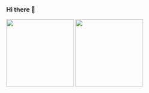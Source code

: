 ### Hi there 👋

<!--
**ppassong/ppassong** is a ✨ _special_ ✨ repository because its `README.md` (this file) appears on your GitHub profile.

Here are some ideas to get you started:

- 🔭 I’m currently working on ...
- 🌱 I’m currently learning ...
- 👯 I’m looking to collaborate on ...
- 🤔 I’m looking for help with ...
- 💬 Ask me about ...
- 📫 How to reach me: ...
- 😄 Pronouns: ...
- ⚡ Fun fact: ...
-->

<!-- <div align="center"> -->
  <p>
  <img height="180em" src="https://github-readme-stats.vercel.app/api?username=ppassong&show_icons=true&include_all_commits=true&bg_color=30,e96443,904e95&title_color=fff&text_color=fff">

    
  <img height="180em" src="https://github-readme-stats.vercel.app/api/top-langs/?username=ppassong&layout=compact&bg_color=30,e96443,904e95&title_color=fff&text_color=fff">
</p>
  
<!--GitHub stats-->
<!-- ![ppassong's GitHub stats](https://github-readme-stats.vercel.app/api?username=ppassong&show_icons=true&theme=tokyonight) -->

<!--Most Used Languages-->
<!-- ![Top Langs](https://github-readme-stats.vercel.app/api/top-langs/?username=ppassong&layout=compact&theme=tokyonight) -->


<!-- </div> -->


